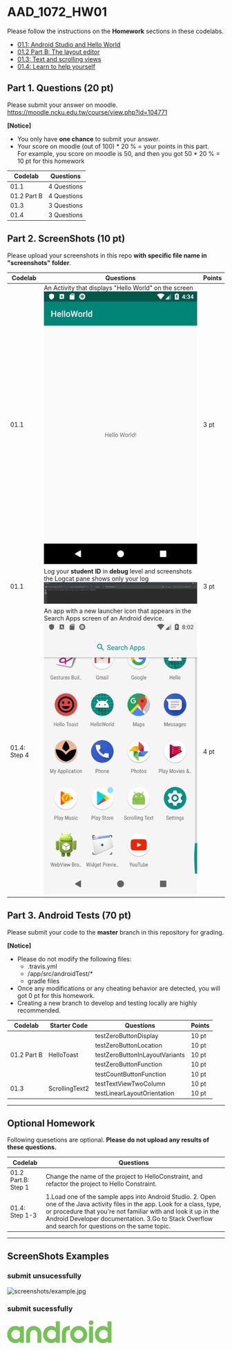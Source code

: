 # AAD_1072_HW01

Please follow the instructions on the **Homework** sections in these codelabs.

- [01.1: Android Studio and Hello World](https://codelabs.developers.google.com/codelabs/android-training-hello-world/index.html#12)
- [01.2 Part B: The layout editor](https://codelabs.developers.google.com/codelabs/android-training-layout-editor-part-b/#9)
- [01.3: Text and scrolling views](https://codelabs.developers.google.com/codelabs/android-training-text-and-scrolling-views/index.html?#10)
- [01.4: Learn to help yourself](https://codelabs.developers.google.com/codelabs/android-training-available-resources/index.html?#9)

## Part 1. Questions (20 pt)
Please submit your answer on moodle.
<https://moodle.ncku.edu.tw/course/view.php?id=104771>

**[Notice]** 
- You only have **one chance** to submit your answer.
- Your score on moodle (out of 100) * 20 % = your points in this part. <br>
For example, you score on moodle is 50, and then you got 50 * 20 % = 10 pt for this homework

| Codelab | Questions |
| --- | ----------- |
| 01.1 | 4 Questions |
| 01.2 Part B| 4 Questions |
| 01.3 | 3 Questions |
| 01.4 | 3 Questions |

## Part 2. ScreenShots (10 pt)

Please upload your screenshots in this repo **with specific file name in "screenshots" folder**.

| Codelab | Questions | Points |
| --- | ----------- | ---|
| 01.1 | An Activity that displays "Hello World" on the screen <br> ![screenshots/01_1-newActivity.png](screenshots/01_1-newActivity.png) | 3 pt |
| 01.1 | Log your **student ID** in **debug** level and screenshots the Logcat pane shows only your log <br> ![screenshots/01_1-logStudentId.png](screenshots/01_1-logStudentId.png) | 3 pt |
| 01.4: Step 4 | An app with a new launcher icon that appears in the Search Apps screen of an Android device. <br> ![screenshots/01_4-newLauncherIcon.png](screenshots/01_4-newLauncherIcon.png) | 4 pt |


## Part 3. Android Tests (70 pt)

Please submit your code to the **master** branch in this repository for grading.

**[Notice]** 
- Please do not modify the following files:
    - .travis.yml
    - <Project>/app/src/androidTest/*
    - gradle files
- Once any modifications or any cheating behavior are detected, you will got 0 pt for this homework.
- Creating a new branch to develop and testing locally are highly recommended.
    
<table>
    <thead>
        <tr>
            <th>Codelab</th>
            <th>Starter Code</th>
            <th>Questions</th>
            <th>Points</th>
        </tr>
    </thead>
    <tbody>
        <tr>
            <td rowspan=5>01.2 Part B</td>
            <td rowspan=5>HelloToast</td>
            <td>testZeroButtonDisplay</td>
            <td>10 pt</td>
        </tr>
        <tr>
            <td>testZeroButtonLocation</td>
            <td>10 pt</td>
        </tr>
        <tr>
            <td>testZeroButtonInLayoutVariants</td>
            <td>10 pt</td>
        </tr>
        <tr>
            <td>testZeroButtonFunction</td>
            <td>10 pt</td>
        </tr>
        <tr>
            <td>testCountButtonFunction</td>
            <td>10 pt</td>
        </tr>
        <tr>
            <td rowspan=2>01.3</td>
            <td rowspan=2>ScrollingText2</td>
            <td>testTextViewTwoColumn</td>
            <td>10 pt</td>
        </tr>
        <tr>
            <td>testLinearLayoutOrientation</td>
            <td>10 pt</td>
        </tr>
    </tbody>
</table>

----
## Optional Homework

Following quesetions are optional. 
**Please do not upload any results of these questions.**

| Codelab | Questions |
| --- | --- |
| 01.2 Part.B: Step 1 | Change the name of the project to HelloConstraint, and refactor the project to Hello Constraint. |
| 01.4: Step 1-3 | 1.Load one of the sample apps into Android Studio. 2. Open one of the Java activity files in the app. Look for a class, type, or procedure that you're not familiar with and look it up in the Android Developer documentation. 3.Go to Stack Overflow and search for questions on the same topic. |

----

## ScreenShots Examples
### submit unsucessfully
![screenshots/example.jpg](screenshots/example.jpg)
### submit sucessfully
![screenshots/example.png](screenshots/example.png)
